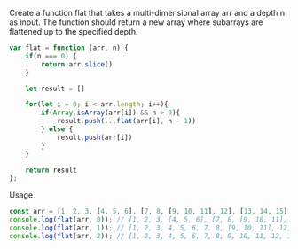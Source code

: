 Create a function flat that takes a multi-dimensional array arr and a depth n as input. The function should return a new array where subarrays are flattened up to the specified depth.

```javascript
var flat = function (arr, n) {
    if(n === 0) {
        return arr.slice()
    }

    let result = []

    for(let i = 0; i < arr.length; i++){
        if(Array.isArray(arr[i]) && n > 0){
            result.push(...flat(arr[i], n - 1))
        } else {
            result.push(arr[i])
        }
    }

    return result
};
```

Usage

```javascript
const arr = [1, 2, 3, [4, 5, 6], [7, 8, [9, 10, 11], 12], [13, 14, 15]];
console.log(flat(arr, 0)); // [1, 2, 3, [4, 5, 6], [7, 8, [9, 10, 11], 12], [13, 14, 15]]
console.log(flat(arr, 1)); // [1, 2, 3, 4, 5, 6, 7, 8, [9, 10, 11], 12, 13, 14, 15]
console.log(flat(arr, 2)); // [1, 2, 3, 4, 5, 6, 7, 8, 9, 10, 11, 12, 13, 14, 15]
```